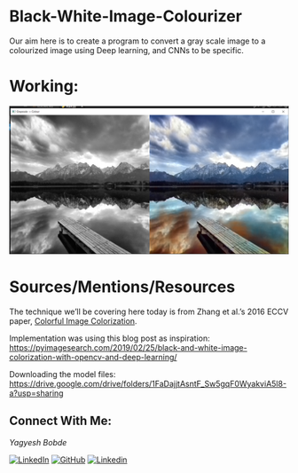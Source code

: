 # Black-White-Image-Colourizer
Our aim here is to create a program to convert a gray scale image to a colourized image using Deep learning, and CNNs to be specific.

# Working: 
![](images/result1.png)
# Sources/Mentions/Resources
The technique we’ll be covering here today is from Zhang et al.’s 2016 ECCV paper, [Colorful Image Colorization](http://richzhang.github.io/colorization/).

Implementation was using this blog post as inspiration: 
https://pyimagesearch.com/2019/02/25/black-and-white-image-colorization-with-opencv-and-deep-learning/

Downloading the model files: https://drive.google.com/drive/folders/1FaDajjtAsntF_Sw5gqF0WyakviA5l8-a?usp=sharing


## Connect With Me:
*Yagyesh Bobde*  

  
[![LinkedIn](https://img.shields.io/badge/twitter-%230077B5.svg?style=for-the-badge&logo=twitter&logoColor=white)](https://twitter.com/bobde_yagyesh) [![GitHub](https://img.shields.io/badge/github-%23121011.svg?style=for-the-badge&logo=github&logoColor=white)](https://github.com/yagyesh-bobde) [![Linkedin](https://img.shields.io/badge/Linkedin-%231444044.svg?style=for-the-badge&logo=linkedin&logoColor=white)](https://www.linkedin.com/in/yagyesh-bobde-177523220/)